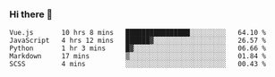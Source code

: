 ### Hi there 👋

<!--
**xin-code/Xin-code** is a ✨ _special_ ✨ repository because its `README.md` (this file) appears on your GitHub profile.

Here are some ideas to get you started:
<!--START_SECTION:waka-->
```text
Vue.js       10 hrs 8 mins   ████████████████░░░░░░░░░   64.10 % 
JavaScript   4 hrs 12 mins   ██████▓░░░░░░░░░░░░░░░░░░   26.57 % 
Python       1 hr 3 mins     █▓░░░░░░░░░░░░░░░░░░░░░░░   06.66 % 
Markdown     17 mins         ▒░░░░░░░░░░░░░░░░░░░░░░░░   01.84 % 
SCSS         4 mins          ░░░░░░░░░░░░░░░░░░░░░░░░░   00.43 % 
```
<!--END_SECTION:waka-->
